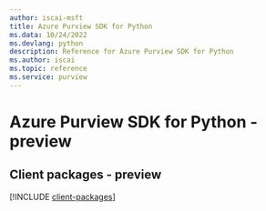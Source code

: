 ```yaml
---
author: iscai-msft
title: Azure Purview SDK for Python
ms.data: 10/24/2022
ms.devlang: python
description: Reference for Azure Purview SDK for Python
ms.author: iscai
ms.topic: reference
ms.service: purview
---
```

# Azure Purview SDK for Python - preview

## Client packages - preview
[!INCLUDE [client-packages](purview-client-index.md)]
